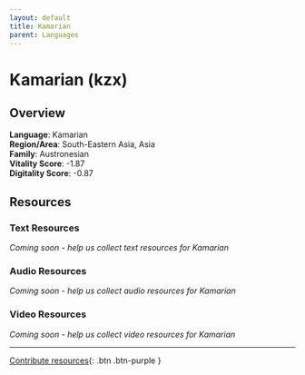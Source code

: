 ```yaml
---
layout: default
title: Kamarian
parent: Languages
---
```


# Kamarian (kzx)

## Overview

**Language**: Kamarian  
**Region/Area**: South-Eastern Asia, Asia  
**Family**: Austronesian  
**Vitality Score**: -1.87  
**Digitality Score**: -0.87  

## Resources

### Text Resources
*Coming soon - help us collect text resources for Kamarian*

### Audio Resources
*Coming soon - help us collect audio resources for Kamarian*

### Video Resources
*Coming soon - help us collect video resources for Kamarian*

---

[Contribute resources](https://fairtrain.github.io/){: .btn .btn-purple }
